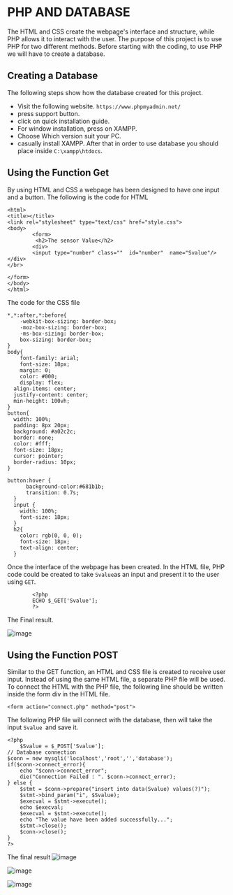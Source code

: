 # PHP AND DATABASE 
The HTML and CSS create the webpage's interface and structure, while PHP allows it to interact with the user. The purpose of this project is to use PHP for two different methods. Before starting with the coding, to use PHP we will have to create a database.
## Creating a Database
The following steps show how the database created for this project.
* Visit the following website.
`https://www.phpmyadmin.net/`
* press support button.
* click on quick installation guide. 
* For window installation, press on XAMPP.
* Choose Which version suit your PC.
* casually install XAMPP.
After that in order to use database you should place inside `C:\xampp\htdocs`.
## Using the Function Get 
By using HTML and CSS a webpage has been designed to have one input and a button. The following is the code for HTML 
```
<html>
<title></title>
<link rel="stylesheet" type="text/css" href="style.css">
<body>
        <form>
         <h2>The sensor Value</h2>
        <div>
        <input type="number" class=""  id="number"  name="Svalue"/>
</div>
</br>
        
</form>
</body>
</html>
```
The  code for the CSS file
```
*,*:after,*:before{
	-webkit-box-sizing: border-box;
	-moz-box-sizing: border-box;
	-ms-box-sizing: border-box;
	box-sizing: border-box;
}
body{
	font-family: arial;
	font-size: 18px;
	margin: 0;
	color: #000;
	display: flex;
  align-items: center;
  justify-content: center;
  min-height: 100vh;
}
button{
  width: 100%;
  padding: 8px 20px;
  background: #a02c2c;
  border: none;
  color: #fff;
  font-size: 18px;
  cursor: pointer;
  border-radius: 10px;
}

button:hover {
      background-color:#681b1b;
      transition: 0.7s;
  }
  input {
    width: 100%;
    font-size: 18px;
  }
  h2{
    color: rgb(0, 0, 0);
    font-size: 18px;
    text-align: center;
  }
```
Once the interface of the webpage has been created. In the HTML file, PHP code could be created to take `Svalue`as an input and present it to the user using `GET`. 
```
        <?php
        ECHO $_GET['Svalue'];
        ?>
```
The Final result.

![image](https://user-images.githubusercontent.com/108624020/181778788-3091d41f-0974-44f3-88cc-ea5619034a34.png)


## Using the Function POST
Similar to the GET function, an HTML and CSS file is created to receive user input. Instead of using the same HTML file, a separate PHP file will be used. To connect the HTML with the PHP file, the following line should be written inside the form div in the HTML file.
```
<form action="connect.php" method="post">
```
The following PHP file will connect with the database, then will take the input `Svalue `and save it.
```
<?php
    $Svalue = $_POST['Svalue'];
// Database connection
$conn = new mysqli('localhost','root','','database');
if($conn->connect_error){
    echo "$conn->connect_error";
    die("Connection Failed : ". $conn->connect_error);
} else {
    $stmt = $conn->prepare("insert into data(Svalue) values(?)");
    $stmt->bind_param("i", $Svalue);
    $execval = $stmt->execute();
    echo $execval;
    $execval = $stmt->execute();
    echo "The value have been added successfully...";
    $stmt->close();
    $conn->close();
}
?>
```
The final result
![image](https://user-images.githubusercontent.com/108624020/181782365-72e07d90-de0c-4687-a39b-a6e16cd55b67.png)


![image](https://user-images.githubusercontent.com/108624020/181782405-2ba7d6e0-cc4a-455b-aa7a-edfee4384492.png)


![image](https://user-images.githubusercontent.com/108624020/181782500-d2a9bbbe-b806-4a6b-a606-6719b80d3935.png)







